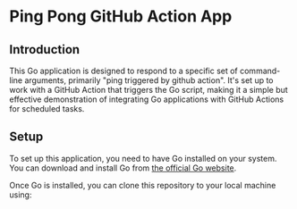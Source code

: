 # Ping Pong GitHub Action App

## Introduction
This Go application is designed to respond to a specific set of command-line arguments, primarily "ping triggered by github action". It's set up to work with a GitHub Action that triggers the Go script, making it a simple but effective demonstration of integrating Go applications with GitHub Actions for scheduled tasks.

## Setup
To set up this application, you need to have Go installed on your system. You can download and install Go from [the official Go website](https://golang.org/dl/).

Once Go is installed, you can clone this repository to your local machine using:

